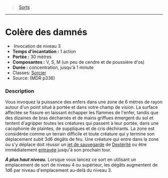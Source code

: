 ﻿---
!SpellItem
Family: SpellHD
Level: 3
Type: Invocation
CastingTime: 1 action
Range: 30 mètres
Components: V, S, M (un peu de cendre et de poussière d'os)
Duration: concentration, jusqu'à 1 minute
Classes: '[Sorcier](hd_warlock.md)'
Id: spells_hd.md#colère-des-damnés
ParentLink: spells_hd.md#sorts
Name: Colère des damnés
ParentName: Sorts
NameLevel: 1
Source: (MDR p336)
Attributes:
  Name: Colère des damnés
  Markdown: >+
    # <!--Name-->Colère des damnés<!--/Name-->


    -  <!--Type-->Invocation<!--/Type--> de niveau <!--Level-->3<!--/Level-->

    - **Temps d'incantation :** <!--CastingTime-->1 action<!--/CastingTime-->

    - **Portée :** <!--Range-->30 mètres<!--/Range-->

    - **Composantes :** <!--Components-->V, S, M (un peu de cendre et de poussière d'os)<!--/Components-->

    - **Durée :** <!--Duration-->concentration, jusqu'à 1 minute<!--/Duration-->

    - Classes: <!--Classes-->[Sorcier](hd_warlock.md)<!--/Classes-->

    - Source: <!--Source-->(MDR p336)<!--/Source-->


    ### Description


    Vous invoquez la puissance des enfers dans une zone de 6 mètres de rayon autour d'un point situé à portée et dans votre champ de vision. La surface affectée se fissure en laissant échapper les flammes de l'enfer, tandis que des dizaines de bras décharnés et de mains griffues émergent du sol et tentent d'agripper toutes les créatures qui passent à leur portée, dans une cacophonie de plaintes, de suppliques et de cris déchirants. La zone est considérée comme un terrain difficile et toute créature qui y termine son déplacement subit 3d6 dégâts de feu. Une créature qui entre dans la zone ou s'y déplace doit réussir un [jet de sauvegarde](hd_abilities_jets_de_sauvegarde.md) de [Dextérité](hd_abilities_dexterity.md) ou être immédiatement [entravée](hd_conditions_entrave.md) jusqu'à son prochain tour.


    **_À plus haut niveau._** Lorsque vous lancez ce sort en utilisant un emplacement de sort de niveau 4 ou supérieur, les dégâts augmentent de 1d6 par niveau d'emplacement au-delà du niveau 3.

  Type: Invocation
  Level: 3
  CastingTime: 1 action
  Range: 30 mètres
  Components: V, S, M (un peu de cendre et de poussière d'os)
  Duration: concentration, jusqu'à 1 minute
  Classes: '[Sorcier](hd_warlock.md)'
  Source: (MDR p336)
AttributesDictionary: >+
  Name: Colère des damnés

  Markdown: >+

    # <!--Name-->Colère des damnés<!--/Name-->





    -  <!--Type-->Invocation<!--/Type--> de niveau <!--Level-->3<!--/Level-->



    - **Temps d'incantation :** <!--CastingTime-->1 action<!--/CastingTime-->



    - **Portée :** <!--Range-->30 mètres<!--/Range-->



    - **Composantes :** <!--Components-->V, S, M (un peu de cendre et de poussière d'os)<!--/Components-->



    - **Durée :** <!--Duration-->concentration, jusqu'à 1 minute<!--/Duration-->



    - Classes: <!--Classes-->[Sorcier](hd_warlock.md)<!--/Classes-->



    - Source: <!--Source-->(MDR p336)<!--/Source-->





    ### Description





    Vous invoquez la puissance des enfers dans une zone de 6 mètres de rayon autour d'un point situé à portée et dans votre champ de vision. La surface affectée se fissure en laissant échapper les flammes de l'enfer, tandis que des dizaines de bras décharnés et de mains griffues émergent du sol et tentent d'agripper toutes les créatures qui passent à leur portée, dans une cacophonie de plaintes, de suppliques et de cris déchirants. La zone est considérée comme un terrain difficile et toute créature qui y termine son déplacement subit 3d6 dégâts de feu. Une créature qui entre dans la zone ou s'y déplace doit réussir un [jet de sauvegarde](hd_abilities_jets_de_sauvegarde.md) de [Dextérité](hd_abilities_dexterity.md) ou être immédiatement [entravée](hd_conditions_entrave.md) jusqu'à son prochain tour.





    **_À plus haut niveau._** Lorsque vous lancez ce sort en utilisant un emplacement de sort de niveau 4 ou supérieur, les dégâts augmentent de 1d6 par niveau d'emplacement au-delà du niveau 3.



  Type: Invocation

  Level: 3

  CastingTime: 1 action

  Range: 30 mètres

  Components: V, S, M (un peu de cendre et de poussière d'os)

  Duration: concentration, jusqu'à 1 minute

  Classes: '[Sorcier](hd_warlock.md)'

  Source: (MDR p336)

---
> [Sorts](hd_spells.md)

---

# Colère des damnés

-  Invocation de niveau 3
- **Temps d'incantation :** 1 action
- **Portée :** 30 mètres
- **Composantes :** V, S, M (un peu de cendre et de poussière d'os)
- **Durée :** concentration, jusqu'à 1 minute
- Classes: [Sorcier](hd_warlock.md)
- Source: (MDR p336)

### Description

Vous invoquez la puissance des enfers dans une zone de 6 mètres de rayon autour d'un point situé à portée et dans votre champ de vision. La surface affectée se fissure en laissant échapper les flammes de l'enfer, tandis que des dizaines de bras décharnés et de mains griffues émergent du sol et tentent d'agripper toutes les créatures qui passent à leur portée, dans une cacophonie de plaintes, de suppliques et de cris déchirants. La zone est considérée comme un terrain difficile et toute créature qui y termine son déplacement subit 3d6 dégâts de feu. Une créature qui entre dans la zone ou s'y déplace doit réussir un [jet de sauvegarde](hd_abilities_jets_de_sauvegarde.md) de [Dextérité](hd_abilities_dexterity.md) ou être immédiatement [entravée](hd_conditions_entrave.md) jusqu'à son prochain tour.

**_À plus haut niveau._** Lorsque vous lancez ce sort en utilisant un emplacement de sort de niveau 4 ou supérieur, les dégâts augmentent de 1d6 par niveau d'emplacement au-delà du niveau 3.

